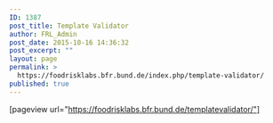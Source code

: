```yaml
---
ID: 1387
post_title: Template Validator
author: FRL_Admin
post_date: 2015-10-16 14:36:32
post_excerpt: ""
layout: page
permalink: >
  https://foodrisklabs.bfr.bund.de/index.php/template-validator/
published: true
---
```

[pageview url="https://foodrisklabs.bfr.bund.de/templatevalidator/"]